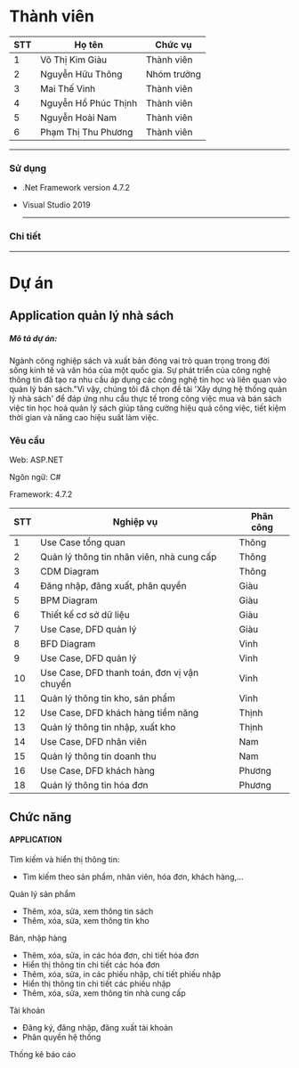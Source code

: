 # Thành viên

| STT | Họ tên                     | Chức vụ     |
|-----|----------------------------|-------------|
| 1   | Võ Thị Kim Giàu            | Thành viên  |
| 2   | Nguyễn Hữu Thông           | Nhóm trưởng |
| 3   | Mai Thế Vinh               | Thành viên  |
| 4   | Nguyễn Hồ Phúc Thịnh       | Thành viên  |
| 5   | Nguyễn Hoài Nam            | Thành viên  |
| 6   | Phạm Thị Thu Phương        | Thành viên  |

-----------------------------------------------
### Sử dụng
- .Net Framework version 4.7.2
- Visual Studio 2019
 
  -----------------------------------------------
### Chi tiết

-----------------------------------------------
# Dự án

## Application quản lý nhà sách
<h5>Mô tả dự án: </h5>
<p>Ngành công nghiệp sách và xuất bản đóng vai trò quan trọng trong đời sống kinh tế và văn hóa của một quốc gia. Sự phát triển của công nghệ thông tin đã tạo ra nhu cầu áp dụng các công nghệ tin học và liên quan vào quản lý bán sách."Vì vậy, chúng tôi đã chọn đề tài 'Xây dựng hệ thống quản lý nhà sách' để đáp ứng nhu cầu thực tế trong công việc mua và bán sách việc tin học hoá quản lý sách giúp tăng cường hiệu quả công việc, tiết kiệm thời gian và nâng cao hiệu suất làm việc.</p>

### Yêu cầu
<p>Web: ASP.NET</p>
<p>Ngôn ngữ: C#</p>
<p>Framework: 4.7.2</p>

| STT | Nghiệp vụ                                                                 | Phân công                |
|-----|---------------------------------------------------------------------------|--------------------------|
| 1   | Use Case tổng quan                                                        |        Thông             |
| 2   | Quản lý thông tin nhân viên, nhà cung cấp                                 |        Thông             |
| 3   | CDM Diagram                                                               |        Thông             |
| 4   | Đăng nhập, đăng xuất, phân quyền                                          |        Giàu              |
| 5   | BPM Diagram                                                               |        Giàu              |
| 6   | Thiết kế cơ sở dữ liệu                                                    |        Giàu              |
| 7   | Use Case, DFD quản lý                                                     |        Giàu              |
| 8   | BFD Diagram                                                               |        Vinh              |
| 9   | Use Case, DFD quản lý                                                     |        Vinh              |
| 10  | Use Case, DFD thanh toán, đơn vị vận chuyển                               |        Vinh              |
| 11  | Quản lý thông tin kho, sản phẩm                                           |        Vinh              |
| 12  | Use Case, DFD khách hàng tiềm năng                                        |        Thịnh             |
| 13  | Quản lý thông tin nhập, xuất kho                                          |        Thịnh             |
| 14  | Use Case, DFD nhân viên                                                   |        Nam               |
| 15  | Quản lý thông tin doanh thu                                               |        Nam               |
| 16  | Use Case, DFD khách hàng                                                  |        Phương            |
| 18  | Quản lý thông tin hóa đơn                                                 |        Phương            |

## Chức năng

#### APPLICATION
<p>Tìm kiếm và hiển thị thông tin:</p>
<ul>
  <li>Tìm kiếm theo sản phẩm, nhân viên, hóa đơn, khách hàng,...</li>
</ul>
<p>
  Quản lý sản phẩm
</p>
<ul>
  <li>Thêm, xóa, sửa, xem thông tin sách</li>
  <li>Thêm, xóa, sửa, xem thông tin kho</li>
</ul>
<p>
  Bán, nhập hàng
</p>
<ul>
  <li>Thêm, xóa, sửa, in các hóa đơn, chi tiết hóa đơn</li>
	<li>Hiển thị thông tin chi tiết các hóa đơn</li>
  <li>Thêm, xóa, sửa, in các phiếu nhập, chi tiết phiếu nhập</li>
	<li>Hiển thị thông tin chi tiết các phiếu nhập</li>
  <li>Thêm, xóa, sửa, xem thông tin nhà cung cấp</li>
</ul>
<p>
 Tài khoản
</p>
<ul>
  <li>Đăng ký, đăng nhập, đăng xuất tài khoản</li>
  <li>Phân quyền hệ thống</li>
</ul>
<p>Thống kê báo cáo</p>
